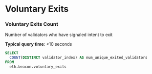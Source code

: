 # Voluntary Exits

### Voluntary Exits Count

Number of validators who have signaled intent to exit

**Typical query time**: <10 seconds

```sql
SELECT
  COUNT(DISTINCT validator_index) AS num_unique_exited_validators
FROM
  eth.beacon.voluntary_exits
```
